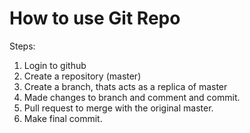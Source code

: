 # How to use Git Repo 
Steps:
1. Login to github
2. Create a repository (master)
3. Create a branch, thats acts as a replica of master
4. Made changes to branch and comment and commit.
5. Pull request to merge with the original master.
6. Make final commit.
